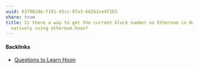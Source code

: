 ```yaml
---
uuid: 637962de-f181-43cc-97a3-682b1ce4f2b3
share: true
title: Is there a way to get the current block number on Ethereum in Hoon
  natively using ethereum.hoon?
---
```

#### Backlinks

* [Questions to Learn Hoon](/ac3f27d3-cec7-4fb7-b0cf-e29269210256)